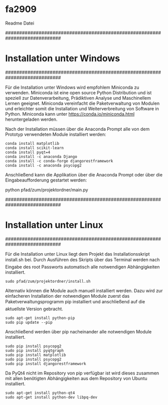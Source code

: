 # fa2909

Readme Datei

############################################################################
# Installation unter Windows
############################################################################

Für die Installation unter Windows wird empfohlem Miniconda zu verwenden.
Miniconda ist eine open source Python Distribution und ist speziell zur Datenverarbeitung, Prädiktiven Analyse und Maschinellem Lernen geeignet.
Miniconda vereinfacht die Paketverwaltung von Modulen und erleichter somit die Installation und Weiterverbreitung von Software in Python.
Miniconda kann unter https://conda.io/miniconda.html heruntergeladen werden.

Nach der Installation müssen über die Anaconda Prompt alle von dem Prototyp verwendeten Module installiert werden:

	conda install matplotlib
	conda install scikit-learn
	conda install pyqt=4
	conda install -c anaconda Django
	conda install -c conda-forge djangorestframework
	conda install -c anaconda psycopg2

Anschließend kann die Applikation über die Anaconda Prompt oder über die Eingabeaufforderung gestartet werden:

python pfad/zum/projektordner/main.py




############################################################################
# Installation unter Linux
############################################################################

Für die Installation unter Linux liegt dem Projekt das Installationsskript install.sh bei.
Durch Ausführen des Skripts über das Terminal werden nach Eingabe des root Passworts automatisch alle notwendigen Abhängigkeiten installiert.

	sudo pfad/zum/projektordner/install.sh

Alternativ können die Module auch manuell installiert werden.
Dazu wird zur einfacheren Installation der notwendigen Module zuerst das Paketverwaltungsprogramm pip installiert und anschließend auf die aktuellste Version gebracht.

	sudo apt-get install python-pip
	sudo pip update --pip

Anschließend werden über pip nacheinander alle notwendigen Module installiert.

	sudo pip install psycopg2
	sudo pip install pyqtgraph
	sudo pip install matplotlib
	sudo pip install psycopg2
	sudo pip install djangorestframework

Da PyQt4 nicht im Repository von pip verfügbar ist wird dieses zusammen mit allen benötigten Abhängigkeiten aus dem Repository von Ubuntu installiert.

	sudo apt-get install python-qt4
	sudo apt-get install python-dev libpq-dev